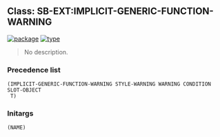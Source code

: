 ## Class: SB-EXT:IMPLICIT-GENERIC-FUNCTION-WARNING
[![package](https://img.shields.io/badge/Package-SB--EXT-5f9ea0.svg?style=social&colorA=999999)](../) [![type](https://img.shields.io/badge/Type-Class-5f9ea0.svg?style=social&colorA=999999)](../#class) 

> No description.

### Precedence list
```
(IMPLICIT-GENERIC-FUNCTION-WARNING STYLE-WARNING WARNING CONDITION SLOT-OBJECT
 T)
```
### Initargs
```
(NAME)
```
